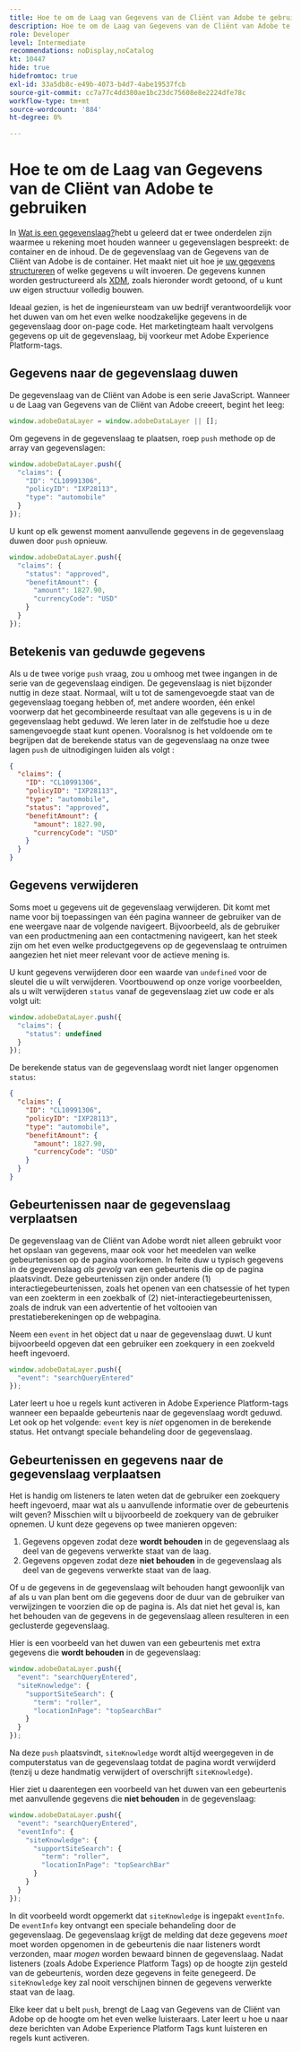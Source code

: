```yaml
---
title: Hoe te om de Laag van Gegevens van de Cliënt van Adobe te gebruiken
description: Hoe te om de Laag van Gegevens van de Cliënt van Adobe te gebruiken
role: Developer
level: Intermediate
recommendations: noDisplay,noCatalog
kt: 10447
hide: true
hidefromtoc: true
exl-id: 33a5db8c-e49b-4073-b4d7-4abe19537fcb
source-git-commit: cc7a77c4dd380ae1bc23dc75608e8e2224dfe78c
workflow-type: tm+mt
source-wordcount: '884'
ht-degree: 0%

---
```


# Hoe te om de Laag van Gegevens van de Cliënt van Adobe te gebruiken

In [Wat is een gegevenslaag?](whats-a-data-layer.md)hebt u geleerd dat er twee onderdelen zijn waarmee u rekening moet houden wanneer u gegevenslagen bespreekt: de container en de inhoud. De de gegevenslaag van de Gegevens van de Cliënt van Adobe is de container. Het maakt niet uit hoe je [uw gegevens structureren](../structuring-your-data.md) of welke gegevens u wilt invoeren. De gegevens kunnen worden gestructureerd als [XDM](../structuring-your-data.md#xdm), zoals hieronder wordt getoond, of u kunt uw eigen structuur volledig bouwen.

Ideaal gezien, is het de ingenieursteam van uw bedrijf verantwoordelijk voor het duwen van om het even welke noodzakelijke gegevens in de gegevenslaag door on-page code. Het marketingteam haalt vervolgens gegevens op uit de gegevenslaag, bij voorkeur met Adobe Experience Platform-tags.

## Gegevens naar de gegevenslaag duwen

De gegevenslaag van de Cliënt van Adobe is een serie JavaScript. Wanneer u de Laag van Gegevens van de Cliënt van Adobe creeert, begint het leeg:

```js
window.adobeDataLayer = window.adobeDataLayer || [];
```

Om gegevens in de gegevenslaag te plaatsen, roep `push` methode op de array van gegevenslagen:

```js
window.adobeDataLayer.push({
  "claims": {
    "ID": "CL10991306",
    "policyID": "IXP28113",
    "type": "automobile"
  }
});
```

U kunt op elk gewenst moment aanvullende gegevens in de gegevenslaag duwen door `push` opnieuw.

```js
window.adobeDataLayer.push({
  "claims": {
    "status": "approved",
    "benefitAmount": {
      "amount": 1827.90,
      "currencyCode": "USD"
    }
  }
});
```

## Betekenis van geduwde gegevens

Als u de twee vorige `push` vraag, zou u omhoog met twee ingangen in de serie van de gegevenslaag eindigen. De gegevenslaag is niet bijzonder nuttig in deze staat. Normaal, wilt u tot de samengevoegde staat van de gegevenslaag toegang hebben of, met andere woorden, één enkel voorwerp dat het gecombineerde resultaat van alle gegevens is u in de gegevenslaag hebt geduwd. We leren later in de zelfstudie hoe u deze samengevoegde staat kunt openen. Vooralsnog is het voldoende om te begrijpen dat de berekende status van de gegevenslaag na onze twee lagen `push` de uitnodigingen luiden als volgt :

```json
{
  "claims": {
    "ID": "CL10991306",
    "policyID": "IXP28113",
    "type": "automobile",
    "status": "approved",
    "benefitAmount": {
      "amount": 1827.90,
      "currencyCode": "USD"
    }
  }
}
```

## Gegevens verwijderen

Soms moet u gegevens uit de gegevenslaag verwijderen. Dit komt met name voor bij toepassingen van één pagina wanneer de gebruiker van de ene weergave naar de volgende navigeert. Bijvoorbeeld, als de gebruiker van een productmening aan een contactmening navigeert, kan het steek zijn om het even welke productgegevens op de gegevenslaag te ontruimen aangezien het niet meer relevant voor de actieve mening is.

U kunt gegevens verwijderen door een waarde van `undefined` voor de sleutel die u wilt verwijderen. Voortbouwend op onze vorige voorbeelden, als u wilt verwijderen `status` vanaf de gegevenslaag ziet uw code er als volgt uit:

```js
window.adobeDataLayer.push({
  "claims": {
    "status": undefined
  }
});
```

De berekende status van de gegevenslaag wordt niet langer opgenomen `status`:

```json
{
  "claims": {
    "ID": "CL10991306",
    "policyID": "IXP28113",
    "type": "automobile",
    "benefitAmount": {
      "amount": 1827.90,
      "currencyCode": "USD"
    }
  }
}
```

## Gebeurtenissen naar de gegevenslaag verplaatsen

De gegevenslaag van de Cliënt van Adobe wordt niet alleen gebruikt voor het opslaan van gegevens, maar ook voor het meedelen van welke gebeurtenissen op de pagina voorkomen. In feite duw u typisch gegevens in de gegevenslaag _als gevolg_ van een gebeurtenis die op de pagina plaatsvindt. Deze gebeurtenissen zijn onder andere (1) interactiegebeurtenissen, zoals het openen van een chatsessie of het typen van een zoekterm in een zoekbalk of (2) niet-interactiegebeurtenissen, zoals de indruk van een advertentie of het voltooien van prestatieberekeningen op de webpagina.

Neem een `event` in het object dat u naar de gegevenslaag duwt. U kunt bijvoorbeeld opgeven dat een gebruiker een zoekquery in een zoekveld heeft ingevoerd.

```js
window.adobeDataLayer.push({
  "event": "searchQueryEntered"
});
```

Later leert u hoe u regels kunt activeren in Adobe Experience Platform-tags wanneer een bepaalde gebeurtenis naar de gegevenslaag wordt geduwd. Let ook op het volgende: `event` key is _niet_ opgenomen in de berekende status. Het ontvangt speciale behandeling door de gegevenslaag.

## Gebeurtenissen en gegevens naar de gegevenslaag verplaatsen

Het is handig om listeners te laten weten dat de gebruiker een zoekquery heeft ingevoerd, maar wat als u aanvullende informatie over de gebeurtenis wilt geven? Misschien wilt u bijvoorbeeld de zoekquery van de gebruiker opnemen. U kunt deze gegevens op twee manieren opgeven:

1. Gegevens opgeven zodat deze **wordt behouden** in de gegevenslaag als deel van de gegevens verwerkte staat van de laag.
2. Gegevens opgeven zodat deze **niet behouden** in de gegevenslaag als deel van de gegevens verwerkte staat van de laag.

Of u de gegevens in de gegevenslaag wilt behouden hangt gewoonlijk van af als u van plan bent om die gegevens door de duur van de gebruiker van verwijzingen te voorzien die op de pagina is. Als dat niet het geval is, kan het behouden van de gegevens in de gegevenslaag alleen resulteren in een geclusterde gegevenslaag.

Hier is een voorbeeld van het duwen van een gebeurtenis met extra gegevens die **wordt behouden** in de gegevenslaag:

```js
window.adobeDataLayer.push({
  "event": "searchQueryEntered",
  "siteKnowledge": {
    "supportSiteSearch": {
      "term": "roller",
      "locationInPage": "topSearchBar"
    }
  }
});
```

Na deze `push` plaatsvindt, `siteKnowledge` wordt altijd weergegeven in de computerstatus van de gegevenslaag totdat de pagina wordt verwijderd (tenzij u deze handmatig verwijdert of overschrijft `siteKnowledge`).

Hier ziet u daarentegen een voorbeeld van het duwen van een gebeurtenis met aanvullende gegevens die **niet behouden** in de gegevenslaag:

```js
window.adobeDataLayer.push({
  "event": "searchQueryEntered",
  "eventInfo": {
    "siteKnowledge": {
      "supportSiteSearch": {
        "term": "roller",
        "locationInPage": "topSearchBar"
      }
    }
  }
});
```

In dit voorbeeld wordt opgemerkt dat `siteKnowledge` is ingepakt `eventInfo`. De `eventInfo` key ontvangt een speciale behandeling door de gegevenslaag. De gegevenslaag krijgt de melding dat deze gegevens _moet_ moet worden opgenomen in de gebeurtenis die naar listeners wordt verzonden, maar _mogen_ worden bewaard binnen de gegevenslaag. Nadat listeners (zoals Adobe Experience Platform Tags) op de hoogte zijn gesteld van de gebeurtenis, worden deze gegevens in feite genegeerd. De `siteKnowledge` key zal nooit verschijnen binnen de gegevens verwerkte staat van de laag.

Elke keer dat u belt `push`, brengt de Laag van Gegevens van de Cliënt van Adobe op de hoogte om het even welke luisteraars. Later leert u hoe u naar deze berichten van Adobe Experience Platform Tags kunt luisteren en regels kunt activeren.
